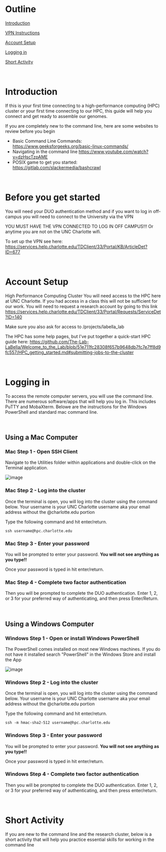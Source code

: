 # Outline

[Introduction](#introduction)

[VPN Instructions](#before-you-get-started)

[Account Setup](#account-setup)

[Logging in](#logging-in)

[Short Activity](#short-activity)

&nbsp;
&nbsp;

# Introduction

If this is your first time connecting to a high-performance computing (HPC) cluster or your first time connecting to our HPC, this guide will help you connect and get ready to assemble our genomes. 

If you are completely new to the command line, here are some websites to review before you begin 

- Basic Command Line Commands: https://www.geeksforgeeks.org/basic-linux-commands/
- Navigating in the command line https://www.youtube.com/watch?v=dzHscTzpAME 
- POSIX game to get you started: https://gitlab.com/slackermedia/bashcrawl

&nbsp;

# Before you get started
You will need your DUO authentication method and if you want to log in off-campus you will need to connect to the University via the VPN

YOU MUST HAVE THE VPN CONNECTED TO LOG IN OFF CAMPUS!!! Or anytime you are not on the UNC Charlotte wifi.

To set up the VPN see here: https://services.help.charlotte.edu/TDClient/33/Portal/KB/ArticleDet?ID=677

&nbsp;

# Account Setup

High Performance Computing Cluster
You will need access to the HPC here at UNC Charlotte. If you had access in a class this will not be sufficient for our work. You will need to request a research account by going to this link https://services.help.charlotte.edu/TDClient/33/Portal/Requests/ServiceDet?ID=140

Make sure you also ask for access to /projects/labella_lab

The HPC has some help pages, but I've put together a quick-start HPC guide here: https://github.com/The-Lab-LaBella/Welcome_to_the_Lab/blob/51e711fc28308f657b9648db7fc7e7ff8d9fc557/HPC_getting_started.md#submitting-jobs-to-the-cluster
 
&nbsp;

# Logging in

To access the remote computer servers, you will use the command line. There are numerous software/apps that will help you log in. This includes PuTTY and MobaXterm. Belowe are the instructions for the Windows PowerShell and standard mac command line. 

&nbsp;

## Using a Mac Computer

### Mac Step 1 - Open SSH Client

Navigate to the Utilities folder within applications and double-click on the Terminal application.

![image](https://github.com/user-attachments/assets/6b6ee9f0-b7dd-4fb7-98b2-79e5614892c4)

### Mac Step 2 - Log into the cluster

Once the terminal is open, you will log into the cluster using the command below. Your username is your UNC Charlotte username aka your email address without the @charlotte.edu portion 

Type the following command and hit enter/return.

`ssh username@hpc.charlotte.edu`

### Mac Step 3 - Enter your password

You will be prompted to enter your password. **You will not see anything as you type!!** 

Once your password is typed in hit enter/return.

### Mac Step 4 - Complete two factor authentication

Then you will be prompted to complete the DUO authentication. Enter 1, 2, or 3 for your preferred way of authenticating, and then press Enter/Return.

&nbsp;

## Using a Windows Computer

### Windows Step 1 - Open or install Windows PowerShell

The PowerShell comes installed on most new Windows machines. If you do not have it installed search "PowerShell" in the Windows Store and install the App

![image](https://github.com/user-attachments/assets/5e99d02c-0db8-438f-97f4-3163846438cd)

### Windows Step 2 - Log into the cluster

Once the terminal is open, you will log into the cluster using the command below. Your username is your UNC Charlotte username aka your email address without the @charlotte.edu portion 

Type the following command and hit enter/return.

`ssh -m hmac-sha2-512 username@hpc.charlotte.edu`

### Windows Step 3 - Enter your password

You will be prompted to enter your password. **You will not see anything as you type!!** 

Once your password is typed in hit enter/return.

### Windows Step 4 - Complete two factor authentication

Then you will be prompted to complete the DUO authentication. Enter 1, 2, or 3 for your preferred way of authenticating, and then press enter/return.

&nbsp;

# Short Activity

If you are new to the command line and the research cluster, below is a short activity that will help you practice essential skills for working in the command line

